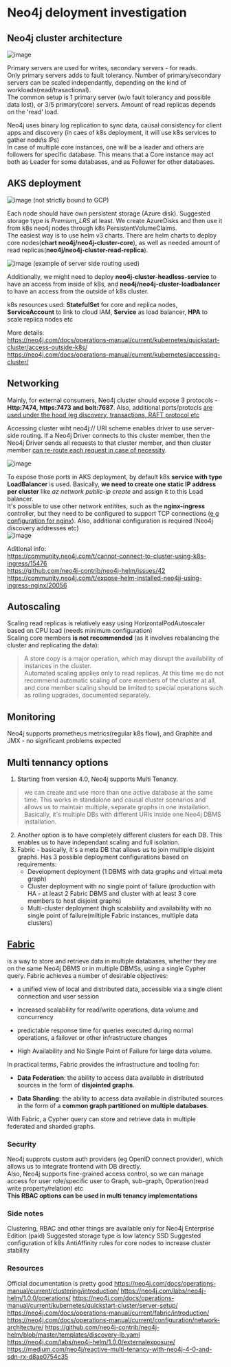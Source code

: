 # Neo4j deloyment investigation
## Neo4j cluster architecture
![image](https://user-images.githubusercontent.com/1872337/149515280-5d269bae-ef50-44e3-a1d8-fa88df0b2769.png)

Primary servers are used for writes, secondary servers - for reads.  
Only primary servers adds to fault tolerancy. 
Number of primary/secondary servers can be scaled independantly, depending on the kind of workloads(read/trasactional).  
The common setup is 1 primary server (w/o fault tolerancy and possible data lost), or 3/5 primary(core) servers. Amount of read replicas depends on the 'read' load.  
  
Neo4j uses binary log replication to sync data, causal consistency for client apps and discovery (in caes of k8s deployment, it will use k8s services to gather node\s IPs)  
In case of multiple core instances, one will be a leader and others are followers for specific database. This means that a Core instance may act both as Leader for some databases, and as Follower for other databases.  


## AKS deployment
![image](https://user-images.githubusercontent.com/1872337/149520470-050d5923-c93e-4cf4-b5a8-b23682bd1dc5.png) (not strictly bound to GCP)


Each node should have own persistent storage (Azure disk). Suggested storage type is _Premium_LRS_ at least. We create AzureDisks and then use it from k8s neo4j nodes through k8s PersistentVolumeClaims.    
The easiest way is to use helm v3 charts. 
There are helm charts to deploy core nodes(__chart neo4j/neo4j-cluster-core__), as well as needed amount of read replicas(__neo4j/neo4j-cluster-read-replica__). 

![image](https://user-images.githubusercontent.com/1872337/149521107-6b309911-6055-4d82-a462-6242ac0bb80b.png)
(example of server side routing used)  

Additionally, we might need to deploy __neo4j-cluster-headless-service__ to have an access from inside of k8s, and __neo4j/neo4j-cluster-loadbalancer__ to have an access from the outside of k8s cluster.  

k8s resources used: __StatefulSet__ for core and replica nodes, __ServiceAccount__ to link to cloud IAM, __Service__ as load balancer, __HPA__ to scale replica nodes etc  
  
More details:  
https://neo4j.com/docs/operations-manual/current/kubernetes/quickstart-cluster/access-outside-k8s/  
https://neo4j.com/docs/operations-manual/current/kubernetes/accessing-cluster/  

## Networking
Mainly, for external consumers, Neo4j cluster should expose 3 protocols - __Http:7474, https:7473 and bolt:7687__. Also, additional ports/protocls [are used under the hood (eg discovery, transactions, RAFT protocol etc](https://neo4j.com/docs/operations-manual/current/configuration/ports/)  

Accessing cluster wiht neo4j:// URI scheme enables driver to use server-side routing. If a Neo4j Driver connects to this cluster member, then the Neo4j Driver sends all requests to that cluster member, and then cluster member [can re-route each request in case of necessity](https://neo4j.com/docs/operations-manual/current/clustering/internals/).  

![image](https://user-images.githubusercontent.com/1872337/149797376-f954cc04-8dff-490e-b710-48466d2488a9.png)  

To expose those ports in AKS deployment, by default k8s __service with type LoadBalancer__ is used. Basically, __we need to create one static IP address per cluster__ like _az network public-ip create_ and assign it to this Load balancer.   
It's possible to use other network entitites, such as the __nginx-ingress__ controller, but they need to be configured to support TCP connections ([e g configuration for nginx](https://kubernetes.github.io/ingress-nginx/user-guide/exposing-tcp-udp-services/)). Also, additional configuration is required (Neo4j discovery addresses etc)  
![image](https://user-images.githubusercontent.com/1872337/149803522-4063fe23-e793-4f50-80d3-02de434aee5c.png)

Aditional info:  
https://community.neo4j.com/t/cannot-connect-to-cluster-using-k8s-ingress/15476  
https://github.com/neo4j-contrib/neo4j-helm/issues/42  
https://community.neo4j.com/t/expose-helm-installed-neo4jj-using-ingress-nginx/20056  



## Autoscaling
Scaling read replicas is relatively easy using HorizontalPodAutoscaler based on CPU load (needs minimum configuration)  
Scaling core members __is not recommended__ (as it involves rebalancing the cluster and replicating the data):
> A store copy is a major operation, which may disrupt the availability of instances in the cluster.  
> Automated scaling applies only to read replicas. At this time we do not recommend automatic scaling of core members of the cluster at all, and core member scaling should be limited to special operations such as rolling upgrades, documented separately. 

## Monitoring
Neo4j supports prometheus metrics(regular k8s flow), and Graphite and JMX - no significant problems expected  

## Multi tennancy options
1. Starting from version 4.0, Neo4j supports Multi Tenancy.
> we can create and use more than one active database at the same time. This works in standalone and causal cluster scenarios and allows us to maintain multiple, separate graphs in one installation.
Basically, it's multiple DBs with different URIs inside one Neo4j DBMS installation.  
2. Another option is to have completely different clusters for each DB. This enables us to have independant scaling and full isolation.
3. Fabric - basically, it's a meta DB that allows us to join multiple disjoint graphs. Has 3 possible deployment configurations based on requirements:
    - Development deployment (1 DBMS with data graphs and virtual meta graph)
    - Cluster deployment with no single point of failure (production with HA - at least 2 Fabric DBMS and cluster with at least 3 core members to host disjoint graphs)
    - Multi-cluster deployment (high scalability and availability with no single point of failure(miltiple Fabric instances, multiple data clusters)



## [Fabric](https://neo4j.com/docs/operations-manual/current/fabric/introduction/)
is a way to store and retrieve data in multiple databases, whether they are on the same Neo4j DBMS or in multiple DBMSs, using a single Cypher query. Fabric achieves a number of desirable objectives:

-   a unified view of local and distributed data, accessible via a single client connection and user session

-   increased scalability for read/write operations, data volume and concurrency

-   predictable response time for queries executed during normal operations, a failover or other infrastructure changes

-   High Availability and No Single Point of Failure for large data volume.

In practical terms, Fabric provides the infrastructure and tooling for:

-   **Data Federation**: the ability to access data available in distributed sources in the form of **disjointed graphs**.

-   **Data Sharding**: the ability to access data available in distributed sources in the form of a **common graph partitioned on multiple databases**.

With Fabric, a Cypher query can store and retrieve data in multiple federated and sharded graphs.


### Security
Neo4j supprots custom auth providers (eg OpenID connect provider), which allows us to integrate frontend with DB directly.  
Also, Neo4j supports fine-grained access control, so we can manage access for user role/specific user to Graph, sub-graph, Operation(read write property/relation) etc  
__This RBAC options can be used in multi tenancy implementations__


### Side notes
Clustering, RBAC and other things are available only for Neo4j Enterprise Edition (paid)
Suggested storage type is low latency SSD
Suggested configuration of k8s AntiAffinity rules for core nodes to increase cluster stability


### Resources
Official documentation is pretty good
https://neo4j.com/docs/operations-manual/current/clustering/introduction/
https://neo4j.com/labs/neo4j-helm/1.0.0/operations/
https://neo4j.com/docs/operations-manual/current/kubernetes/quickstart-cluster/server-setup/
https://neo4j.com/docs/operations-manual/current/fabric/introduction/
https://neo4j.com/docs/operations-manual/current/configuration/network-architecture/
https://github.com/neo4j-contrib/neo4j-helm/blob/master/templates/discovery-lb.yaml
https://neo4j.com/labs/neo4j-helm/1.0.0/externalexposure/
https://medium.com/neo4j/reactive-multi-tenancy-with-neo4j-4-0-and-sdn-rx-d8ae0754c35

